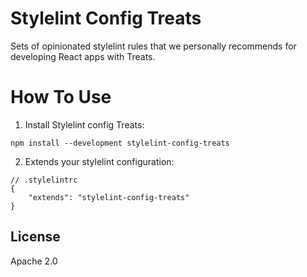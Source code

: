 # Stylelint Config Treats

Sets of opinionated stylelint rules that we personally recommends for developing React apps with Treats.

# How To Use
1. Install Stylelint config Treats:
```
npm install --development stylelint-config-treats
```

2. Extends your stylelint configuration:
```
// .stylelintrc
{
    "extends": "stylelint-config-treats"
}
```

## License
Apache 2.0
